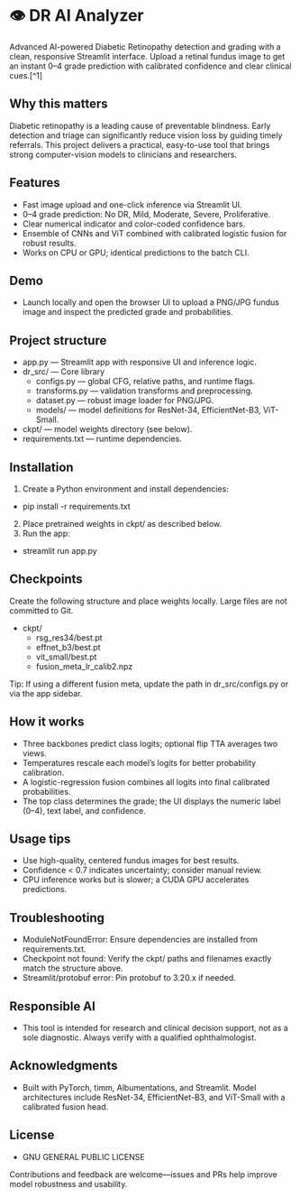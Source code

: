 # 👁️ DR AI Analyzer

Advanced AI-powered Diabetic Retinopathy detection and grading with a clean, responsive Streamlit interface. Upload a retinal fundus image to get an instant 0–4 grade prediction with calibrated confidence and clear clinical cues.[^1]

## Why this matters

Diabetic retinopathy is a leading cause of preventable blindness. Early detection and triage can significantly reduce vision loss by guiding timely referrals. This project delivers a practical, easy-to-use tool that brings strong computer-vision models to clinicians and researchers.

## Features

- Fast image upload and one-click inference via Streamlit UI.
- 0–4 grade prediction: No DR, Mild, Moderate, Severe, Proliferative.
- Clear numerical indicator and color-coded confidence bars.
- Ensemble of CNNs and ViT combined with calibrated logistic fusion for robust results.
- Works on CPU or GPU; identical predictions to the batch CLI.


## Demo

- Launch locally and open the browser UI to upload a PNG/JPG fundus image and inspect the predicted grade and probabilities.


## Project structure

- app.py — Streamlit app with responsive UI and inference logic.
- dr_src/ — Core library
    - configs.py — global CFG, relative paths, and runtime flags.
    - transforms.py — validation transforms and preprocessing.
    - dataset.py — robust image loader for PNG/JPG.
    - models/ — model definitions for ResNet-34, EfficientNet-B3, ViT-Small.
- ckpt/ — model weights directory (see below).
- requirements.txt — runtime dependencies.


## Installation

1) Create a Python environment and install dependencies:

- pip install -r requirements.txt

2) Place pretrained weights in ckpt/ as described below.
3) Run the app:

- streamlit run app.py


## Checkpoints

Create the following structure and place weights locally. Large files are not committed to Git.

- ckpt/
    - rsg_res34/best.pt
    - effnet_b3/best.pt
    - vit_small/best.pt
    - fusion_meta_lr_calib2.npz

Tip: If using a different fusion meta, update the path in dr_src/configs.py or via the app sidebar.

## How it works

- Three backbones predict class logits; optional flip TTA averages two views.
- Temperatures rescale each model’s logits for better probability calibration.
- A logistic-regression fusion combines all logits into final calibrated probabilities.
- The top class determines the grade; the UI displays the numeric label (0–4), text label, and confidence.


## Usage tips

- Use high-quality, centered fundus images for best results.
- Confidence < 0.7 indicates uncertainty; consider manual review.
- CPU inference works but is slower; a CUDA GPU accelerates predictions.


## Troubleshooting

- ModuleNotFoundError: Ensure dependencies are installed from requirements.txt.
- Checkpoint not found: Verify the ckpt/ paths and filenames exactly match the structure above.
- Streamlit/protobuf error: Pin protobuf to 3.20.x if needed.


## Responsible AI

- This tool is intended for research and clinical decision support, not as a sole diagnostic. Always verify with a qualified ophthalmologist.


## Acknowledgments

- Built with PyTorch, timm, Albumentations, and Streamlit. Model architectures include ResNet-34, EfficientNet-B3, and ViT-Small with a calibrated fusion head.


## License

- GNU GENERAL PUBLIC LICENSE

Contributions and feedback are welcome—issues and PRs help improve model robustness and usability.



